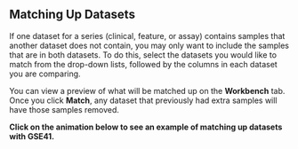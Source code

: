 ## Matching Up Datasets

If one dataset for a series (clinical, feature, or assay) contains samples that another dataset does not contain, you may only want to include the samples that are in both datasets. To do this, select the datasets you would like to match from the drop-down lists, followed by the columns in each dataset you are comparing.

You can view a preview of what will be matched up on the **Workbench** tab. Once you click **Match**, any dataset that previously had extra samples will have those samples removed.

**Click on the animation below to see an example of matching up datasets with GSE41.**
<!--stackedit_data:
eyJoaXN0b3J5IjpbMjU4OTE3NDNdfQ==
-->
